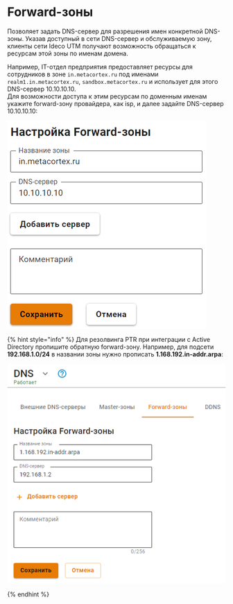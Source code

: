# Forward-зоны

Позволяет задать DNS-сервер для разрешения имен конкретной DNS-зоны. Указав доступный в сети DNS-сервер и обслуживаемую зону, клиенты сети Ideco UTM получают возможность обращаться к ресурсам этой зоны по именам домена. 

Например, IT-отдел предприятия предоставляет ресурсы для сотрудников в зоне `in.metacortex.ru` под именами `realm1.in.metacortex.ru`, `sandbox.metacortex.ru` и использует для этого DNS-сервер 10.10.10.10. \
Для возможности доступа к этим ресурсам по доменным именам укажите forward-зону провайдера, как isp, и далее задайте DNS-сервер 10.10.10.10:

<img src="/.gitbook/assets/forward_zone.png" alt="" data-size="original">

{% hint style="info" %}
Для резолвинга PTR при интеграции с Active Directory пропишите обратную forward-зону. Например, для подсети **192.168.1.0/24** в названии зоны нужно прописать **1.168.192.in-addr.arpa**:

![](/.gitbook/assets/forward-zone1.png)

{% endhint %}